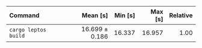 | Command | Mean [s] | Min [s] | Max [s] | Relative |
|:---|---:|---:|---:|---:|
| `cargo leptos build` | 16.699 ± 0.186 | 16.337 | 16.957 | 1.00 |
